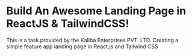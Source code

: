 ﻿# Build An Awesome Landing Page in ReactJS & TailwindCSS! 

This is a task provided by the Kaliba Enterprises PVT. LTD. Creating a simple feature app landing page in React.js and Tailwind CSS
